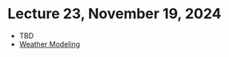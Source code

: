 # Lecture 23, November 19, 2024

- TBD
- [Weather Modeling](https://20cs2023-fs24.github.io/slides/docs/topics/weather/weather_modeling.html)
